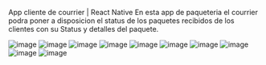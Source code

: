 App cliente de courrier | React Native
En esta app de paqueteria el courrier podra poner a disposicion el status de los paquetes recibidos de los clientes con su Status y detalles del paquete.

![image](https://github.com/user-attachments/assets/88a9ede0-5911-45eb-9906-e4f5a7d62e07)
![image](https://github.com/user-attachments/assets/c9f1da60-7d6a-4553-8864-5ddc0e529449)
![image](https://github.com/user-attachments/assets/d5dd0f68-c80e-4da2-b4ab-43b7edc18ca3)
![image](https://github.com/user-attachments/assets/cc1ffa54-bcf2-45e3-9ee7-f2107af4efbb)
![image](https://github.com/user-attachments/assets/bf877d35-3af5-4c26-b7bb-20cad45c7cbc)
![image](https://github.com/user-attachments/assets/208b2880-730f-4556-89aa-2b7d61585248)
![image](https://github.com/user-attachments/assets/f3133001-d6d6-4557-9659-16a2b1c8fabf)
![image](https://github.com/user-attachments/assets/058d9be3-456a-4e0a-97ff-dc74d49e2c0c)
![image](https://github.com/user-attachments/assets/ee5d2844-c3ac-4156-90f4-826eafce22eb)
![image](https://github.com/user-attachments/assets/700e1ceb-dcf3-4f82-b3ba-dc7f79c824cb)


